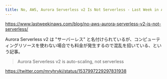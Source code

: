 ```yaml
---
title: No, AWS, Aurora Serverless v2 Is Not Serverless - Last Week in AWS Blog
---
```


https://www.lastweekinaws.com/blog/no-aws-aurora-serverless-v2-is-not-serverless/


Aurora Serverless v2 は "サーバーレス" と名付けられているが、コンピューティングリソースを使わない場合でも料金が発生するので混乱を招いている、という記事。

> Aurora Serverless v2 is auto-scaling, not serverless

https://twitter.com/mryhryki/status/1537997229297831938
